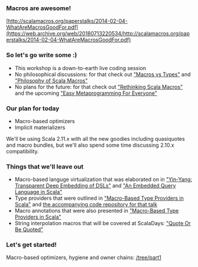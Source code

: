 ### Macros are awesome!

[http://scalamacros.org/paperstalks/2014-02-04-WhatAreMacrosGoodFor.pdf](https://web.archive.org/web/20180713220534/http://scalamacros.org/paperstalks/2014-02-04-WhatAreMacrosGoodFor.pdf)

### So let's go write some :)

  * This workshop is a down-to-earth live coding session
  * No philosophical discussions: for that check out ["Macros vs Types"](https://web.archive.org/web/20180713220542/http://scalamacros.org/paperstalks/2014-03-01-MacrosVsTypes.pdf) and ["Philosophy of Scala Macros"](https://web.archive.org/web/20180713220525/http://scalamacros.org/paperstalks/2013-09-19-PhilosophyOfScalaMacros.pdf)
  * No plans for the future: for that check out ["Rethinking Scala Macros"](https://web.archive.org/web/20200513041624/http://scalamacros.org/paperstalks/2014-03-02-RethinkingScalaMacros.pdf) and the upcoming ["Easy Metaprogramming For Everyone"](https://www.youtube.com/watch?v=twokmzbDzqA)

### Our plan for today

  * Macro-based optimizers
  * Implicit materializers

We'll be using Scala 2.11.x with all the new goodies including quasiquotes and macro bundles, but we'll also spend some time discussing 2.10.x compatibility.

### Things that we'll leave out

  * Macro-based languge virtualization that was elaborated on in ["Yin-Yang: Transparent Deep Embedding of DSLs"](http://citeseerx.ist.psu.edu/viewdoc/summary?doi=10.1.1.308.880) and ["An Embedded Query Language in Scala"](https://github.com/amirsh/master-thesis)
  * Type providers that were outlined in ["Macro-Based Type Providers in Scala"](https://github.com/travisbrown/type-provider-examples/blob/master/docs/scalar-2014-slides.pdf?raw=true) and [the accompanying code repository for that talk](https://github.com/travisbrown/type-provider-examples)
  * Macro annotations that were also presented in ["Macro-Based Type Providers in Scala"](https://github.com/travisbrown/type-provider-examples/blob/master/docs/scalar-2014-slides.pdf?raw=true)
  * String interpolation macros that will be covered at ScalaDays: ["Quote Or Be Quoted"](https://www.youtube.com/watch?v=_c6SMsZNxms)

### Let's get started!

Macro-based optimizers, hygiene and owner chains: [/tree/part1](../../tree/part1)
